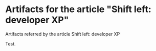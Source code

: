 # Artifacts for the article "Shift left: developer XP" 

Artifacts referred by the article Shift left: developer XP

Test.